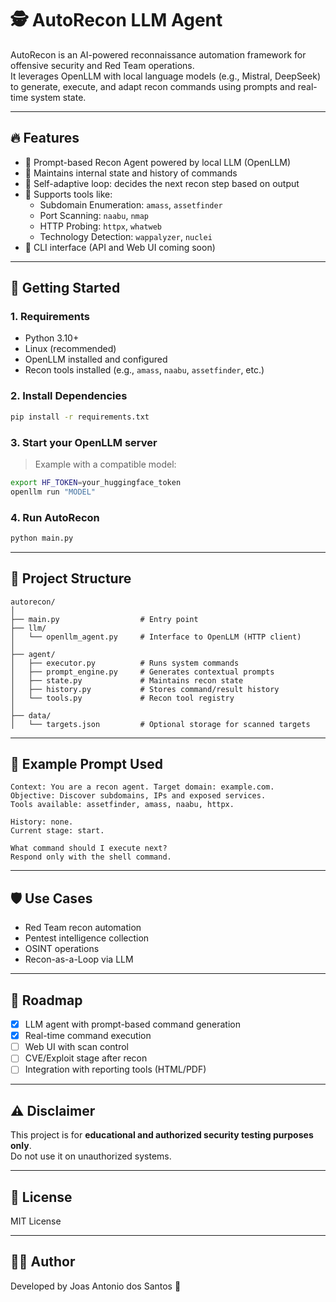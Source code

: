 # 🕵️ AutoRecon LLM Agent

AutoRecon is an AI-powered reconnaissance automation framework for offensive security and Red Team operations.  
It leverages OpenLLM with local language models (e.g., Mistral, DeepSeek) to generate, execute, and adapt recon commands using prompts and real-time system state.

---

## 🔥 Features

- 🤖 Prompt-based Recon Agent powered by local LLM (OpenLLM)
- 🧠 Maintains internal state and history of commands
- 🔁 Self-adaptive loop: decides the next recon step based on output
- 🔎 Supports tools like:
  - Subdomain Enumeration: `amass`, `assetfinder`
  - Port Scanning: `naabu`, `nmap`
  - HTTP Probing: `httpx`, `whatweb`
  - Technology Detection: `wappalyzer`, `nuclei`
- 📝 CLI interface (API and Web UI coming soon)

---

## 🚀 Getting Started

### 1. Requirements

- Python 3.10+
- Linux (recommended)
- OpenLLM installed and configured
- Recon tools installed (e.g., `amass`, `naabu`, `assetfinder`, etc.)

### 2. Install Dependencies

```bash
pip install -r requirements.txt
```

### 3. Start your OpenLLM server

> Example with a compatible model:
```bash
export HF_TOKEN=your_huggingface_token
openllm run "MODEL"
```

### 4. Run AutoRecon

```bash
python main.py
```

---

## 📂 Project Structure

```
autorecon/
│
├── main.py                  # Entry point
├── llm/
│   └── openllm_agent.py     # Interface to OpenLLM (HTTP client)
│
├── agent/
│   ├── executor.py          # Runs system commands
│   ├── prompt_engine.py     # Generates contextual prompts
│   ├── state.py             # Maintains recon state
│   ├── history.py           # Stores command/result history
│   └── tools.py             # Recon tool registry
│
├── data/
│   └── targets.json         # Optional storage for scanned targets
```

---

## 🧠 Example Prompt Used

```text
Context: You are a recon agent. Target domain: example.com.
Objective: Discover subdomains, IPs and exposed services.
Tools available: assetfinder, amass, naabu, httpx.

History: none.
Current stage: start.

What command should I execute next? 
Respond only with the shell command.
```

---

## 🛡️ Use Cases

- Red Team recon automation
- Pentest intelligence collection
- OSINT operations
- Recon-as-a-Loop via LLM

---

## 📌 Roadmap

- [x] LLM agent with prompt-based command generation
- [x] Real-time command execution
- [ ] Web UI with scan control
- [ ] CVE/Exploit stage after recon
- [ ] Integration with reporting tools (HTML/PDF)

---

## ⚠️ Disclaimer

This project is for **educational and authorized security testing purposes only**.  
Do not use it on unauthorized systems.

---

## 📜 License

MIT License

---

## 👨‍💻 Author

Developed by Joas Antonio dos Santos 🚀  
